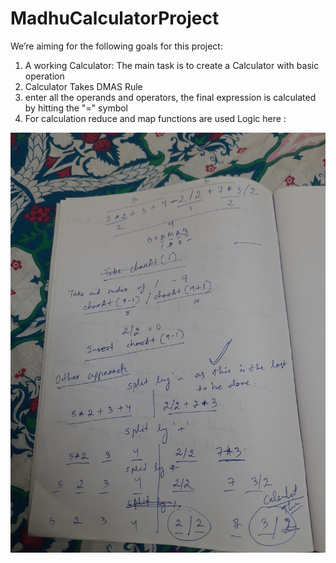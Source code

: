 # MadhuCalculatorProject

We’re aiming for the following goals for this project:
1. A working Calculator: The main task is to create a Calculator with basic operation
2. Calculator Takes DMAS Rule
3. enter all the operands and operators, the final expression is calculated by hitting the "=" symbol
4. For calculation reduce and map functions are used
Logic here :

![Alt text](20211018_152210.jpeg?raw=true "Title")
